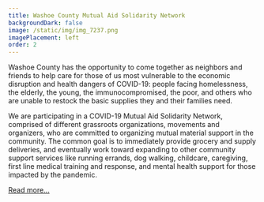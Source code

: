 ```yaml
---
title: Washoe County Mutual Aid Solidarity Network
backgroundDark: false
image: /static/img/img_7237.png
imagePlacement: left
order: 2
---
```

Washoe County has the opportunity to come together as neighbors and friends to help care for those of us most vulnerable to the economic disruption and health dangers of COVID-19: people facing homelessness, the elderly, the young, the immunocompromised, the poor, and others who are unable to restock the basic supplies they and their families need.

We are participating in a COVID-19 Mutual Aid Solidarity Network, comprised of different grassroots organizations, movements and organizers, who are committed to organizing mutual material support in the community. The common goal is to immediately provide grocery and supply deliveries, and eventually work toward expanding to other community support services like running errands, dog walking, childcare, caregiving, first line medical training and response, and mental health support for those impacted by the pandemic.

[Read more...](https://tmjbgc.org/posts/washoe-county-mutual-aid-solidarity-network/)